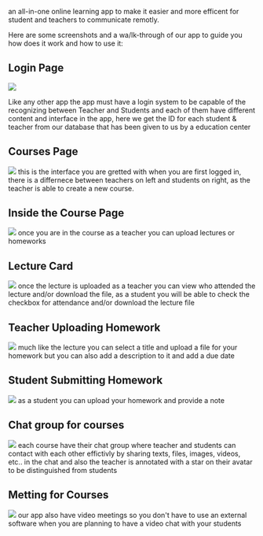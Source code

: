 an all-in-one online learning app to make it easier and more efficent for student and teachers to communicate remotly.

Here are some screenshots and a wa/lk-through of our app to guide you how does it work and how to use it:


## Login Page
![](https://i.imgur.com/n8uNdNC.png)

Like any other app the app must have a login system to be capable of the recognizing between Teacher and Students and each of them have different content and
interface in the app, here we get the ID for each student & teacher from our database that has been given to us by a education center 
## Courses Page
![](https://i.imgur.com/k5QomRy.png)
this is the interface you are gretted with when you are first logged in, there is a differnece between teachers on left and students on right, as the teacher is able to create a new course.   

## Inside the Course Page 
![](https://i.imgur.com/g4TyHFu.png)
once you are in the course as a teacher you can upload lectures or homeworks 
## Lecture Card
![](https://i.imgur.com/UOBjEIp.png)
once the lecture is uploaded as a teacher you can view who attended the lecture and/or download the file, as a student you will be able to check the checkbox for attendance and/or download the lecture file
## Teacher Uploading Homework
![](https://i.imgur.com/m4e0Bu3.png)
much like the lecture you can select a title and upload a file for your homework but you can also add a description to it and add a due date

## Student Submitting Homework
![](https://i.imgur.com/AdCBOGF.png)
as a student you can upload your homework and provide a note 

## Chat group for courses
![](https://i.imgur.com/TaEPDLo.png)
each course have their chat group where teacher and students can contact with each other effictivly by sharing texts, files, images, videos, etc.. in the chat
and also the teacher is annotated with a star on their avatar to be distinguished from students 
## Metting for Courses
![](https://i.imgur.com/uM12P2g.png)
our app also have video meetings so you don't have to use an external software when you are planning to have a video chat with your students
